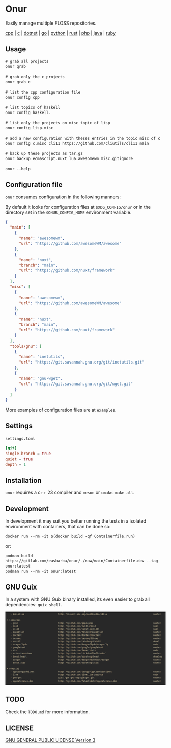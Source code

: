 <!--
Onur is free software: you can redistribute it and/or modify
it under the terms of the GNU General Public License as published by
the Free Software Foundation, either version 3 of the License, or
(at your option) any later version.

Onur is distributed in the hope that it will be useful,
but WITHOUT ANY WARRANTY; without even the implied warranty of
MERCHANTABILITY or FITNESS FOR A PARTICULAR PURPOSE.  See the
GNU General Public License for more details.

You should have received a copy of the GNU General Public License
along with Onur. If not, see <https://www.gnu.org/licenses/>.
-->

# Onur

Easily manage multiple FLOSS repositories.

[cpp](https://gitlab.com/easbarba/onur-cpp) |
[c](https://gitlab.com/easbarba/onur) | [dotnet](https://gitlab.com/easbarba/onur-dotnet) | [go](https://gitlab.com/easbarba/onur-go) | [python](https://gitlab.com/easbarba/onur-python) | [rust](https://gitlab.com/easbarba/onur-rust) | [php](https://gitlab.com/easbarba/onur-php) | [java](https://gitlab.com/easbarba/onur-java) 
| [ruby](https://gitlab.com/easbarba/onur-ruby)


## Usage

```shell
# grab all projects
onur grab 

# grab only the c projects
onur grab c 

# list the cpp configuration file
onur config cpp 

# list topics of haskell
onur config haskell.

# list only the projects on misc topic of lisp
onur config lisp.misc 

# add a new configuration with theses entries in the topic misc of c
onur config c.misc cli11 https://github.com/cliutils/cli11 main 

# back up these projects as tar.gz
onur backup ecmascript.nuxt lua.awesomewm misc.gitignore 

onur --help
```

## Configuration file

`onur` consumes configuration in the following manners:

By default it looks for configuration files at `$XDG_CONFIG/onur` or in the
directory set in the `$ONUR_CONFIG_HOME` environment variable.

```json
{
  "main": [
    {
      "name": "awesomewm",
      "url": "https://github.com/awesomeWM/awesome"
    },
    {
      "name": "nuxt",
      "branch": "main",
      "url": "https://github.com/nuxt/framework"
    }
  ],
  "misc": [
    {
      "name": "awesomewm",
      "url": "https://github.com/awesomeWM/awesome"
    },
    {
      "name": "nuxt",
      "branch": "main",
      "url": "https://github.com/nuxt/framework"
    }
  ],
  "tools/gnu": [
    {
      "name": "inetutils",
      "url": "https://git.savannah.gnu.org/git/inetutils.git"
    },
    {
      "name": "gnu-wget",
      "url": "https://git.savannah.gnu.org/git/wget.git"
    }
  ]
}
```

More examples of configuration files are at `examples`.

## Settings

`settings.toml`

```toml
[git]
single-branch = true
quiet = true
depth = 1
```

## Installation

`onur` requires a c++ 23 compiler and `meson` or `cmake`: `make all`. 

## Development

In development it may suit you better running the tests in a isolated environment
with containers, that can be done so:

    docker run --rm -it $(docker build -qf Containerfile.run)
 
or: 

    podman build https://gitlab.com/easbarba/onur/-/raw/main/Containerfile.dev --tag onur:latest
    podman run --rm -it onur:latest 


## GNU Guix

In a system with GNU Guix binary installed, its even easier to grab all
dependencies: `guix shell`.

![Onur CLI](onur.png)


## TODO

Check the `TODO.md` for more information.

## LICENSE

[GNU GENERAL PUBLIC LICENSE Version 3](https://www.gnu.org/licenses/gpl-3.0.en.html)
